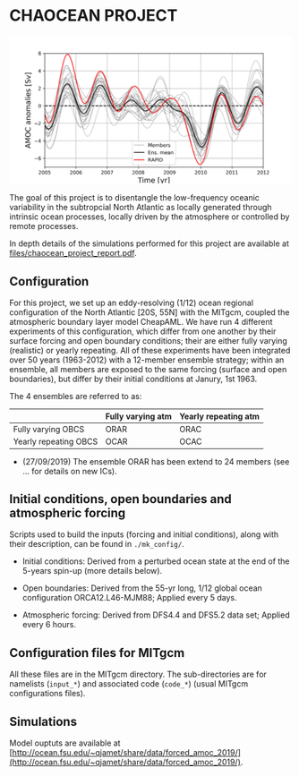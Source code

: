 # CHAOCEAN PROJECT

![alt tag](files/amoc_26n.png)

The goal of this project is to disentangle the low-frequency oceanic variability in the subtropcial North Atlantic as locally generated through intrinsic ocean processes, locally driven by the atmosphere or controlled by remote processes. 

In depth details of the simulations performed for this project are available at [files/chaocean_project_report.pdf](files/chaocean_project_report.pdf).
 


## Configuration

For this project, we set up an eddy-resolving (1/12) ocean regional configuration of the North Atlantic [20S, 55N] with the MITgcm, coupled the atmospheric boundary layer model CheapAML. We have run 4 different experiments of this configuration, which differ from one another by their surface forcing and open boundary conditions; their are either fully varying (realistic) or yearly repeating. All of these experiments have been integrated over 50 years (1963-2012) with a 12-member ensemble strategy; within an ensemble, all members are exposed to the same forcing (surface and open boundaries), but differ by their initial conditions at Janury, 1st 1963. 

The 4 ensembles are referred to as:

|                       | Fully varying atm  | Yearly repeating atm  |
|-----------------------|--------------------|-----------------------|
| Fully varying OBCS    |       ORAR         |        ORAC           |
| Yearly repeating OBCS |       OCAR         |        OCAC           |


- (27/09/2019) The ensemble ORAR has been extend to 24 members (see ... for details on new ICs).

## Initial conditions, open boundaries and atmospheric forcing

Scripts used to build the inputs (forcing and initial conditions), along with their description, can be found in ```./mk_config/```. 

- Initial conditions: Derived from a perturbed ocean state at the end of the 5-years spin-up (more details below).

- Open boundaries: Derived from the 55-yr long, 1/12 global ocean configuration ORCA12.L46-MJM88; Applied every 5 days. 

- Atmospheric forcing: Derived from DFS4.4 and DFS5.2 data set; Applied every 6 hours.


## Configuration files for MITgcm

All these files are in the MITgcm directory. The sub-directories are for namelists (```input_*```) and associated code (```code_*```) (usual MITgcm configurations files). 

## Simulations

Model ouptuts are available at [http://ocean.fsu.edu/~qjamet/share/data/forced_amoc_2019/](http://ocean.fsu.edu/~qjamet/share/data/forced_amoc_2019/).
